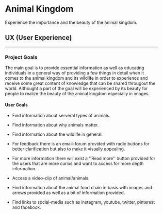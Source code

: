 # Animal Kingdom
    
 Experience the importance and the beauty of the animal kingdom.


## UX (User Experience)
----------

### Project Goals

The main goal is to provide essential information as well as educating individuals in a general way of providing a few things in detail when it comes to the animal kingdom and its wildlife in order to experience and receive some great
content of knowledge that can be shared througout the world. Althought a part of the goal will be experienced by its beauty for people to realize the beauty of the animal kingdom especially in images.
    



#### User Goals

- Find information about serveral types of animals.

- Find information about why animals matter.

- Find information about the wildlife in general.

- For feedback there is an email-forum provided with radio buttons for better clarification but also to make it visually appealing.

- For more information there will exist a ''Read more'' button provided for the users that are more curios and want to access for more depth information.

- Access a video-clip of animal/animals.

- Find information about the animal food chain in basis with  images and arrows provided as well as a bit of information provided.

- Find links to social-media such as instagram, youtube, twitter, pinterest and facebook.









 

 

